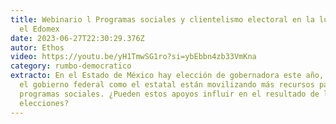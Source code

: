 ```yaml
---
title: Webinario l Programas sociales y clientelismo electoral en la lucha por
  el Edomex
date: 2023-06-27T22:30:29.376Z
autor: Ethos
video: https://youtu.be/yH1TmwSG1ro?si=ybEbbn4zb33VmKna
category: rumbo-democratico
extracto: En el Estado de México hay elección de gobernadora este año, y tanto
  el gobierno federal como el estatal están movilizando más recursos para
  programas sociales. ¿Pueden estos apoyos influir en el resultado de las
  elecciones?
---
```

